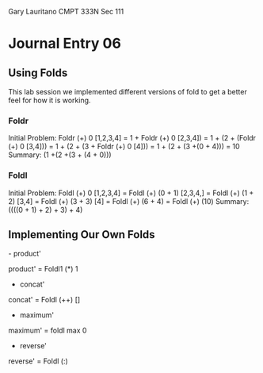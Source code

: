 Gary Lauritano
CMPT 333N Sec 111

<h1>Journal Entry 06</h1>

<h2>Using Folds</h2>
This lab session we implemented different versions of fold to get a better feel for how it is working.

<h3>Foldr</h3>
Initial Problem: Foldr (+) 0 [1,2,3,4]
= 1 + Foldr (+) 0 [2,3,4])
= 1 + (2 + (Foldr (+) 0 [3,4]))
= 1 + (2 + (3 + Foldr (+) 0 [4]))
= 1 + (2 + (3 +(0 + 4)))
= 10 
Summary: (1 +(2 +(3 + (4 + 0)))

<h3>Foldl</h3>
Initial Problem: Foldl (+) 0 [1,2,3,4]
= Foldl (+) (0 + 1) [2,3,4,]
= Foldl (+) (1 + 2) [3,4]
= Foldl (+) (3 + 3) [4]
= Foldl (+) (6 + 4)
= Foldl (+) (10)
Summary: ((((0 + 1) + 2) + 3) + 4)

<h2>Implementing Our Own Folds</h2>
- product'

product' = Foldl1 (*) 1

- concat'

concat' = Foldl (++) []

- maximum'

maximum' = foldl max 0 

- reverse' 

reverse' = Foldl (:) 



